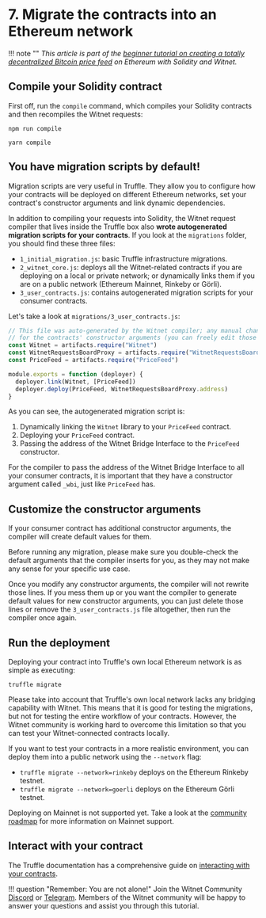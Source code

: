 # 7. Migrate the contracts into an Ethereum network

!!! note ""
    *This article is part of the [beginner tutorial on creating a totally
    decentralized Bitcoin price feed][intro] on Ethereum with Solidity and
    Witnet.*

## Compile your Solidity contract

First off, run the `compile` command, which compiles your Solidity
contracts and then recompiles the Witnet requests:

```console tab="npm"
npm run compile
```

```console tab="yarn"
yarn compile
```

## You have migration scripts by default!

Migration scripts are very useful in Truffle. They allow
you to configure how your contracts will be deployed on different
Ethereum networks, set your contract's constructor arguments and link
dynamic dependencies.

In addition to compiling your requests into Solidity, the Witnet request compiler that lives inside the Truffle box also
**wrote autogenerated migration scripts for your
contracts**. If you look at the `migrations` folder, you should find
these three files:

- `1_initial_migration.js`: basic Truffle infrastructure migrations.
- `2_witnet_core.js`: deploys all the Witnet-related contracts if
  you are deploying on a local or private network; or dynamically links
  them if you are on a public network (Ethereum Mainnet, Rinkeby or
  Görli).
- `3_user_contracts.js`: contains autogenerated migration scripts for
  your consumer contracts.
  
Let's take a look at `migrations/3_user_contracts.js`:

```js
// This file was auto-generated by the Witnet compiler; any manual changes will be overwritten except
// for the contracts' constructor arguments (you can freely edit those and the compiler will respect them).
const Witnet = artifacts.require("Witnet")
const WitnetRequestsBoardProxy = artifacts.require("WitnetRequestsBoardProxy")
const PriceFeed = artifacts.require("PriceFeed")

module.exports = function (deployer) {
  deployer.link(Witnet, [PriceFeed])
  deployer.deploy(PriceFeed, WitnetRequestsBoardProxy.address)
}
```

As you can see, the autogenerated migration script is:

1. Dynamically linking the `Witnet` library to your `PriceFeed` contract.
2. Deploying your `PriceFeed` contract.
3. Passing the address of the Witnet Bridge Interface to the `PriceFeed`
   constructor.
   
For the compiler to pass the address of the Witnet Bridge Interface to
all your consumer contracts, it is important that they have a
constructor argument called `_wbi`, just like `PriceFeed` has.
   
## Customize the constructor arguments

If your consumer contract has additional constructor arguments, the
compiler will create default values for them.

Before running any migration, please make sure you double-check the
default arguments that the compiler inserts for you, as they may not
make any sense for your specific use case.

Once you modify any constructor arguments, the compiler will not rewrite
those lines. If you mess them up or you want the compiler to generate
default values for new constructor arguments, you can just delete those
lines or remove the `3_user_contracts.js` file altogether, then run the
compiler once again.

## Run the deployment

Deploying your contract into Truffle's own local Ethereum network is as simple as executing:

```console
truffle migrate
```


Please take into account that Truffle's own local network lacks any
bridging capability with Witnet. This means that it is good for
testing the migrations, but not for testing the entire workflow of your
contracts. However, the Witnet community is working hard to overcome
this limitation so that you can test your Witnet-connected contracts
locally.

If you want to test your contracts in a more realistic environment, you
can deploy them into a public network using the `--network` flag:

- `truffle migrate --network=rinkeby` deploys on the Ethereum Rinkeby
  testnet.
- `truffle migrate --network=goerli` deploys on the Ethereum Görli
  testnet.

Deploying on Mainnet is not supported yet. Take a look at the [community
roadmap][roadmap] for more information on Mainnet support.

## Interact with your contract

The Truffle documentation has a comprehensive guide on [interacting with
your contracts][interacting].

!!! question "Remember: You are not alone!"
    Join the Witnet Community [Discord] or [Telegram].
    Members of the Witnet community will be happy to answer your
    questions and assist you through this
    tutorial.

[Discord]: https://discord.gg/X4uurfP
[Telegram]: https://t.me/witnetio
[intro]: /tutorials/bitcoin-price-feed/introduction
[roadmap]: /community/roadmap
[interacting]: https://www.trufflesuite.com/docs/truffle/getting-started/interacting-with-your-contracts
